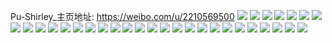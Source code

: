 Pu-Shirley_主页地址: https://weibo.com/u/2210569500 
![](https://wx4.sinaimg.cn/mw2000/83c29d1cly1h9e7cyxmttj21kw35se83.jpg) 
![](https://wx4.sinaimg.cn/mw2000/83c29d1cly1h9e7c24uryj21kw35snpf.jpg) 
![](https://wx4.sinaimg.cn/mw2000/83c29d1cly1h9e7b7brctj233y23ohdt.jpg) 
![](https://wx4.sinaimg.cn/mw2000/83c29d1cly1h9e7bpfsmuj22c03404qs.jpg) 
![](https://wx4.sinaimg.cn/mw2000/83c29d1cly1h9e7bfudzuj22qb2bxqv6.jpg) 
![](https://wx4.sinaimg.cn/mw2000/83c29d1cly1h9e7cprwmhj22eo37k1l2.jpg) 
![](https://wx4.sinaimg.cn/mw2000/83c29d1cly1h9e7cczj5oj23402c0x6r.jpg) 
![](https://wx4.sinaimg.cn/mw2000/83c29d1cly1h9e7d20oa9j20tc0ohq6m.jpg) 
![](https://wx4.sinaimg.cn/mw2000/83c29d1cly1h6x489l424j21up1lje81.jpg) 
![](https://wx4.sinaimg.cn/mw2000/83c29d1cly1h56ona02mhj20tp0lzwmh.jpg) 
![](https://wx4.sinaimg.cn/mw2000/83c29d1cly1gzrt85s3jlj22ip1w0x6p.jpg) 
![](https://wx4.sinaimg.cn/mw2000/83c29d1cly1gzrt78eaoqj20u01hcqcy.jpg) 
![](https://wx4.sinaimg.cn/mw2000/83c29d1cly1gzrt657di1j22c0340e82.jpg) 
![](https://wx4.sinaimg.cn/mw2000/83c29d1cly1gzns6gaxbwj20ta0g3tc6.jpg) 
![](https://wx4.sinaimg.cn/mw2000/83c29d1cly1gzns6gwi7mj20tz0ri78i.jpg) 
![](https://wx4.sinaimg.cn/mw2000/83c29d1cly1gz724i8voxj20zk0k0thm.jpg) 
![](https://wx4.sinaimg.cn/mw2000/83c29d1cly1gz5b606413j20yi0pfjzf.jpg) 
![](https://wx4.sinaimg.cn/mw2000/002pBk6Mly1gvbihpauyaj6340340nph02.jpg) 
![](https://wx4.sinaimg.cn/mw2000/83c29d1cly1gs9ss1ubfyj23402c0kjl.jpg) 
![](https://wx4.sinaimg.cn/mw2000/83c29d1cly1gs9sru664fj23402c0hdu.jpg) 
![](https://wx4.sinaimg.cn/mw2000/83c29d1cly1gqspmeyhvfj20u00nvha0.jpg) 
![](https://wx4.sinaimg.cn/mw2000/83c29d1cgy1ge9nmpah2ej2340340npf.jpg) 
![](https://wx4.sinaimg.cn/mw2000/83c29d1cly1g578912rzvj22bc3h0b2b.jpg) 
![](https://wx4.sinaimg.cn/mw2000/83c29d1cly1g578d3mpquj22482tqu0y.jpg) 
![](https://wx4.sinaimg.cn/mw2000/83c29d1cly1g5789l580yj223g2wqu0z.jpg) 
![](https://wx4.sinaimg.cn/mw2000/83c29d1cly1g5789zfn9qj229t340hdu.jpg) 
![](https://wx4.sinaimg.cn/mw2000/83c29d1cly1g578co3yn2j2286340e82.jpg) 
![](https://wx4.sinaimg.cn/mw2000/83c29d1cly1g578dljkrmj22c0340b2b.jpg) 
![](https://wx4.sinaimg.cn/mw2000/83c29d1cgy1g0c40adn9oj22c03407wi.jpg) 
![](https://wx4.sinaimg.cn/mw2000/83c29d1cgy1fyycmnjgxyj20qo0zkdp1.jpg) 
![](https://wx4.sinaimg.cn/mw2000/83c29d1cgy1fyycmofu0ej20qo0zkwm8.jpg) 
